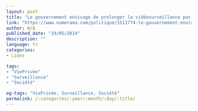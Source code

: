 ```yaml
---
layout: post
title: "Le gouvernement envisage de prolonger la vidéosurveillance par ia au-delà des jo 2024"
link: "https://www.numerama.com/politique/1511774-le-gouvernement-envisage-de-prolonger-la-videosurveillance-par-ia-au-dela-des-jo-2024.html"
author: N/A
published_date: "19/05/2024"
description: ""
language: fr
categories:
- Liens

tags:
- "ViePrivée"
- "Surveillance"
- "Société"

og-tags: "ViePrivée, Surveillance, Société"
permalink: /:categories/:year/:month/:day/:title/
---
```

